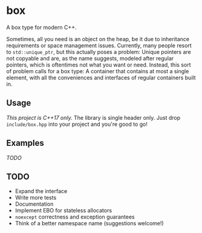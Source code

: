 # box
A box type for modern C++.

Sometimes, all you need is an object on the heap, be it due to inheritance requirements or space management issues. Currently, many people resort to `std::unique_ptr`, but this actually poses a problem: Unique pointers are not copyable and are, as the name suggests, modeled after regular pointers, which is oftentimes not what you want or need. Instead, this sort of problem calls for a box type: A container that contains at most a single element, with all the conveniences and interfaces of regular containers built in.

## Usage
*This project is C++17 only.* The library is single header only. Just drop `include/box.hpp` into your project and you're good to go!

## Examples
_TODO_

## TODO

 - Expand the interface
 - Write more tests
 - Documentation
 - Implement EBO for stateless allocators
 - `noexcept` correctness and exception guarantees
 - Think of a better namespace name (suggestions welcome!)
